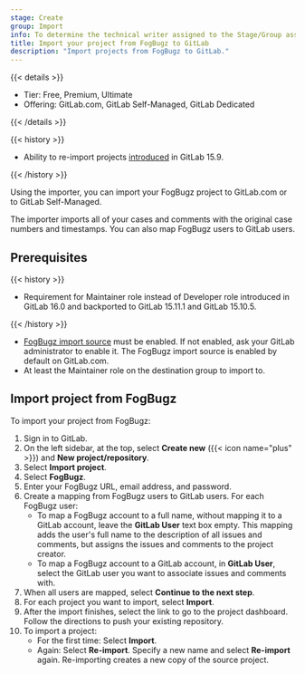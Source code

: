 ```yaml
---
stage: Create
group: Import
info: To determine the technical writer assigned to the Stage/Group associated with this page, see https://handbook.gitlab.com/handbook/product/ux/technical-writing/#assignments
title: Import your project from FogBugz to GitLab
description: "Import projects from FogBugz to GitLab."
---
```


{{< details >}}

- Tier: Free, Premium, Ultimate
- Offering: GitLab.com, GitLab Self-Managed, GitLab Dedicated

{{< /details >}}

{{< history >}}

- Ability to re-import projects [introduced](https://gitlab.com/gitlab-org/gitlab/-/issues/23905) in GitLab 15.9.

{{< /history >}}

Using the importer, you can import your FogBugz project to GitLab.com
or to GitLab Self-Managed.

The importer imports all of your cases and comments with the original
case numbers and timestamps. You can also map FogBugz users to GitLab
users.

## Prerequisites

{{< history >}}

- Requirement for Maintainer role instead of Developer role introduced in GitLab 16.0 and backported to GitLab 15.11.1 and GitLab 15.10.5.

{{< /history >}}

- [FogBugz import source](../../../administration/settings/import_and_export_settings.md#configure-allowed-import-sources)
  must be enabled. If not enabled, ask your GitLab administrator to enable it. The FogBugz import source is enabled
  by default on GitLab.com.
- At least the Maintainer role on the destination group to import to.

## Import project from FogBugz

To import your project from FogBugz:

1. Sign in to GitLab.
1. On the left sidebar, at the top, select **Create new** ({{< icon name="plus" >}}) and **New project/repository**.
1. Select **Import project**.
1. Select **FogBugz**.
1. Enter your FogBugz URL, email address, and password.
1. Create a mapping from FogBugz users to GitLab users. For each FogBugz user:
   - To map a FogBugz account to a full name, without mapping it to a GitLab account, leave the **GitLab User**
     text box empty. This mapping adds the user's full name to the description of all issues and comments, but
     assigns the issues and comments to the project creator.
   - To map a FogBugz account to a GitLab account, in **GitLab User**, select the GitLab user
     you want to associate issues and comments with.
1. When all users are mapped, select **Continue to the next step**.
1. For each project you want to import, select **Import**.
1. After the import finishes, select the link to go to the project
   dashboard. Follow the directions to push your existing repository.
1. To import a project:
   - For the first time: Select **Import**.
   - Again: Select **Re-import**. Specify a new name and select **Re-import** again. Re-importing creates a new copy of the source project.
